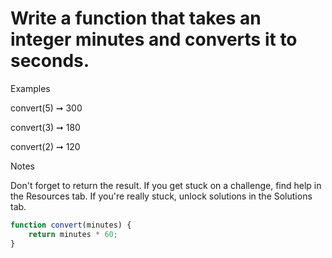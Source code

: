 # Write a function that takes an integer minutes and converts it to seconds.


Examples

convert(5) ➞ 300

convert(3) ➞ 180

convert(2) ➞ 120


Notes

Don't forget to return the result.
If you get stuck on a challenge, find help in the Resources tab.
If you're really stuck, unlock solutions in the Solutions tab.


```javascript
function convert(minutes) {
	return minutes * 60;
}
```